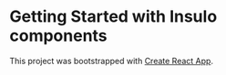 # Getting Started with Insulo components

This project was bootstrapped with [Create React App](https://github.com/facebook/create-react-app).

